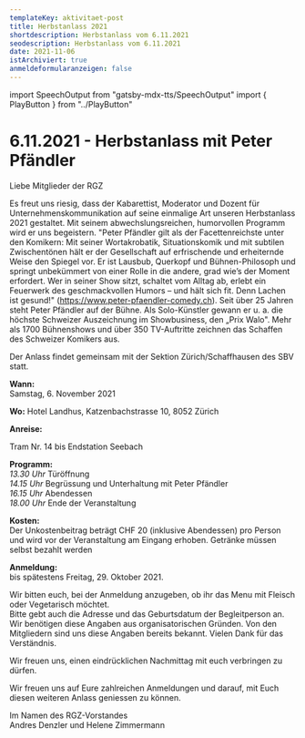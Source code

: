 ```yaml
---
templateKey: aktivitaet-post
title: Herbstanlass 2021
shortdescription: Herbstanlass vom 6.11.2021
seodescription: Herbstanlass vom 6.11.2021
date: 2021-11-06
istArchiviert: true
anmeldeformularanzeigen: false
---
```

import SpeechOutput from "gatsby-mdx-tts/SpeechOutput"
import { PlayButton } from "../PlayButton"

<SpeechOutput id="herbstanlass-2021-11-06" customPlayButton={PlayButton}>

# 6.11.2021 - Herbstanlass mit Peter Pfändler

Liebe Mitglieder der RGZ

Es freut uns riesig, dass der Kabarettist, Moderator und Dozent für Unternehmenskommunikation auf seine einmalige Art unseren Herbstanlass 2021 gestaltet. Mit seinem abwechslungsreichen, humorvollen Programm wird er uns begeistern. "Peter Pfändler gilt als der Facettenreichste unter den Komikern: Mit seiner Wortakrobatik, Situationskomik und mit subtilen Zwischentönen hält er der Gesellschaft auf erfrischende und erheiternde Weise den Spiegel vor. Er ist Lausbub, Querkopf und Bühnen-Philosoph und springt unbekümmert von einer Rolle in die andere, grad wie’s der Moment erfordert. Wer in seiner Show sitzt, schaltet vom Alltag ab, erlebt ein Feuerwerk des geschmackvollen Humors – und hält sich fit. Denn Lachen ist gesund!" (https://www.peter-pfaendler-comedy.ch). 
Seit über 25 Jahren steht Peter Pfändler auf der Bühne. Als Solo-Künstler gewann er u. a. die höchste Schweizer Auszeichnung im Showbusiness, den „Prix Walo". Mehr als 1700 Bühnenshows und über 350 TV-Auftritte zeichnen das Schaffen des Schweizer Komikers aus. 

Der Anlass findet gemeinsam mit der Sektion Zürich/Schaffhausen des SBV statt. 


**Wann:**	
Samstag, 6. November 2021  

**Wo:**
Hotel Landhus, 
Katzenbachstrasse 10, 8052 Zürich 

**Anreise:**	


Tram Nr. 14 bis Endstation Seebach


**Programm:**  
*13.30 Uhr*	Türöffnung  
*14.15 Uhr* Begrüssung und Unterhaltung mit Peter Pfändler    
*16.15 Uhr* 	Abendessen  
*18.00 Uhr*	Ende der Veranstaltung

**Kosten:** 	  
Der Unkostenbeitrag beträgt CHF 20 (inklusive Abendessen) pro Person und wird vor der Veranstaltung am Eingang erhoben. 
Getränke müssen selbst bezahlt werden


**Anmeldung:**	
bis spätestens Freitag, 29. Oktober 2021. 

Wir bitten euch, bei der Anmeldung anzugeben, ob ihr das Menu mit Fleisch oder Vegetarisch möchtet.   
Bitte gebt auch die Adresse und das Geburtsdatum der Begleitperson an. Wir benötigen diese Angaben aus organisatorischen Gründen. Von den Mitgliedern sind uns diese Angaben bereits bekannt. Vielen Dank für das Verständnis.   

Wir freuen uns, einen eindrücklichen Nachmittag mit euch verbringen zu dürfen.


Wir freuen uns auf Eure zahlreichen Anmeldungen und darauf, mit Euch diesen weiteren Anlass geniessen zu können.   
Im Namen des RGZ-Vorstandes   
Andres Denzler und Helene Zimmermann


</SpeechOutput>